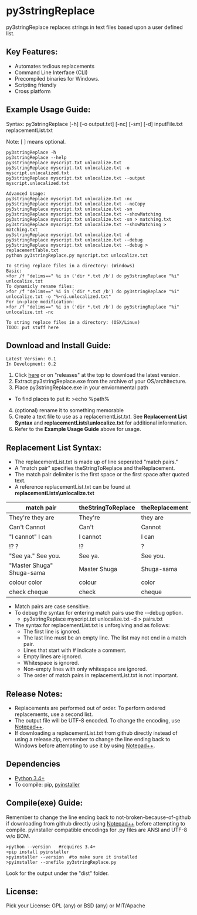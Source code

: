 # py3stringReplace

py3stringReplace replaces strings in text files based upon a user defined list.

## Key Features:

- Automates tedious replacements
- Command Line Interface (CLI)
- Precompiled binaries for Windows.
- Scripting friendly
- Cross platform

## Example Usage Guide:

Syntax: py3stringReplace [-h] [-o output.txt] [-nc] [-sm] [-d] inputFile.txt replacementList.txt

Note: [ ] means optional.

```
py3stringReplace -h
py3stringReplace --help
py3stringReplace myscript.txt unlocalize.txt
py3stringReplace myscript.txt unlocalize.txt -o myscript.unlocalized.txt
py3stringReplace myscript.txt unlocalize.txt --output myscript.unlocalized.txt

Advanced Usage:
py3stringReplace myscript.txt unlocalize.txt -nc
py3stringReplace myscript.txt unlocalize.txt --noCopy
py3stringReplace myscript.txt unlocalize.txt -sm
py3stringReplace myscript.txt unlocalize.txt --showMatching
py3stringReplace myscript.txt unlocalize.txt -sm > matching.txt
py3stringReplace myscript.txt unlocalize.txt --showMatching > matching.txt
py3stringReplace myscript.txt unlocalize.txt -d
py3stringReplace myscript.txt unlocalize.txt --debug
py3stringReplace myscript.txt unlocalize.txt --debug > replacementTable.txt
python py3stringReplace.py myscript.txt unlocalize.txt

To string replace files in a directory: (Windows)
Basic: 
>for /f "delims==" %i in ('dir *.txt /b') do py3stringReplace "%i" unlocalize.txt
To dynamicly rename files:
>for /f "delims==" %i in ('dir *.txt /b') do py3stringReplace "%i" unlocalize.txt -o "%~ni.unlocalized.txt"
For in-place modification:
>for /f "delims==" %i in ('dir *.txt /b') do py3stringReplace "%i" unlocalize.txt -nc

To string replace files in a directory: (OSX/Linux)
TODO: put stuff here
```

## Download and Install Guide:
```
Latest Version: 0.1
In Development: 0.2
```
1. Click [here](//github.com/gdiaz384/py3stringReplace/releases) or on "releases" at the top to download the latest version.
2. Extract py3stringReplace.exe from the archive of your OS/architecture.
3. Place py3stringReplace.exe in your enviornmental path
  - To find places to put it: >echo %path%
4. (optional) rename it to something memorable
5. Create a text file to use as a replacementList.txt. See **Replacement List Syntax** and **replacementLists\unlocalize.txt** for additional information.
6. Refer to the **Example Usage Guide** above for usage.

## Replacement List Syntax:

- The replacementList.txt is made up of line seperated "match pairs."
- A "match pair" specifies theStringToReplace and theReplacement.
- The match pair delimiter is the first space or the first space after quoted text.
- A reference replacementList.txt can be found at **replacementLists\unlocalize.txt**

match pair | theStringToReplace | theReplacement
--- | --- | ---
They're they are | They're | they are
Can't Cannot | Can't | Cannot
"I cannot" I can | I cannot | I can
!? ? | !? | ?
"See ya." See you. | See ya. | See you.
"Master Shuga" Shuga-sama | Master Shuga | Shuga-sama
colour color | colour | color
check cheque | check | cheque
- Match pairs are case sensitive.
- To debug the syntax for entering match pairs use the --debug option.
  - py3stringReplace myscript.txt unlocalize.txt -d > pairs.txt
- The syntax for replacementList.txt is unforgiving and as follows:
  - The first line is ignored.
  - The last line must be an empty line. The list may not end in a match pair.
  - Lines that start with # indicate a comment.
  - Empty lines are ignored.
  - Whitespace is ignored.
  - Non-empty lines with only whitespace are ignored.
  - The order of match pairs in replacementList.txt is not important.

## Release Notes:
- Replacements are performed out of order. To perform ordered replacements, use a second list.
- The output file will be UTF-8 encoded. To change the encoding, use [Notepad++](//notepad-plus-plus.org/download).
- If downloading a replacementList.txt from github directly instead of using a release.zip, remember to change the line ending back to Windows before attempting to use it by using [Notepad++](//notepad-plus-plus.org/download).

## Dependencies
- [Python 3.4+](//www.python.org/downloads)
- To compile: pip, [pyinstaller](http://www.pyinstaller.org)

## Compile(exe) Guide:

Remember to change the line ending back to not-broken-because-of-github if downloading from github directly using [Notepad++](//notepad-plus-plus.org/download) before attempting to compile. pyinstaller compatible encodings for .py files are ANSI and UTF-8 w/o BOM.

```
>python --version   #requires 3.4+
>pip install pyinstaller
>pyinstaller --version  #to make sure it installed
>pyinstaller --onefile py3stringReplace.py
```
Look for the output under the "dist" folder.

## License:
Pick your License: GPL (any) or BSD (any) or MIT/Apache
